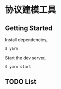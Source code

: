 # 协议建模工具

## Getting Started

Install dependencies,

```bash
$ yarn
```

Start the dev server,

```bash
$ yarn start
```

## TODO List



